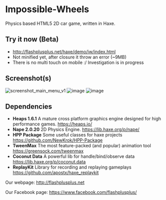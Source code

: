 # Impossible-Wheels
Physics based HTML5 2D car game, written in Haxe.

## Try it now (Beta)
- http://flashplusplus.net/haxe/demo/iw/index.html
- Not minified yet, after closure it throw an error (~9MB)
- There is no multi touch on mobile :/ Investigation is in progress

## Screenshot(s)
![screenshot_main_menu_v1](https://user-images.githubusercontent.com/13141660/55689407-564db880-5984-11e9-99cf-dc60f2388ff1.jpg)
![image](https://user-images.githubusercontent.com/13141660/59469264-9aea4a00-8e34-11e9-9797-cda406b638f9.png)
![image](https://user-images.githubusercontent.com/13141660/59469310-c836f800-8e34-11e9-9cdf-f2873cc3e6d6.png)

## Dependencies
- **Heaps 1.6.1** A mature cross platform graphics engine designed for high performance games. https://heaps.io/
- **Nape 2.0.20** 2D Physics Engine. https://lib.haxe.org/p/nape/
- **HPP Package** Some useful classes for haxe projects https://github.com/NewKrok/HPP-Package
- **TweenMax** The most feature-packed (and popular) animation tool https://greensock.com/tweenmax
- **Coconut Data** A powerful lib for handle/bind/observe data https://lib.haxe.org/p/coconut.data
- **ReplayKit** Library for recording and replaying gameplays https://github.com/apostx/haxe_replaykit

Our webpage:
http://flashplusplus.net

Our Facebook page:
https://www.facebook.com/flashplusplus/
